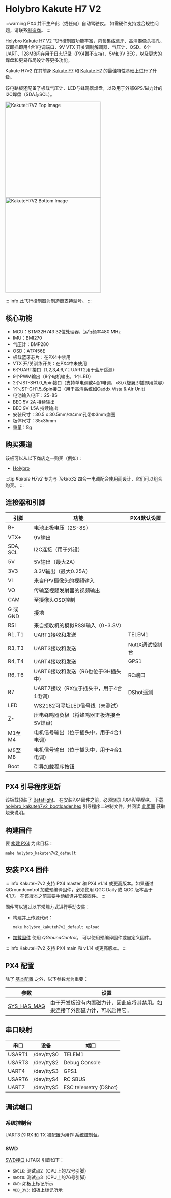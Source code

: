 

# Holybro Kakute H7 V2

:::warning
PX4 并不生产此（或任何）自动驾驶仪。
如需硬件支持或合规性问题，请联系[制造商](https://holybro.com/)。
:::

[Holybro Kakute H7 V2](https://holybro.com/collections/autopilot-flight-controllers/products/kakute-h7-v2) 飞行控制器功能丰富，包含集成蓝牙、高清摄像头插孔、双即插即用4合1电调端口、9V VTX 开关调制解调器、气压计、OSD、6个UART、128MB闪存用于日志记录（PX4暂不支持）、5V和9V BEC，以及更大的焊盘和更易布局设计等更多功能。

Kakute H7v2 在其前身 [Kakute F7](../flight_controller/kakutef7.md) 和 [Kakute H7](../flight_controller/kakuteh7.md) 的最佳特性基础上进行了升级。

该电路板还配备了板载气压计、LED与蜂鸣器焊盘，以及用于外部GPS/磁力计的I2C焊盘（SDA与SCL）。

<img src="../../assets/flight_controller/kakuteh7v2/kakuteh7v2_top.png" width="300px" title="KakuteH7V2 Top Image" /> <img src="../../assets/flight_controller/kakuteh7v2/kakuteh7v2_bottom.png" width="300px" title="KakuteH7V2 Bottom Image" />

::: info
此飞行控制器为[制造商支持](../flight_controller/autopilot_manufacturer_supported.md)型号。
:::

## 核心功能

- MCU：STM32H743 32位处理器，运行频率480 MHz
- IMU：BMI270
- 气压计：BMP280
- OSD：AT7456E
- 板载蓝牙芯片：在PX4中禁用
- VTX 开/关训练开关：在PX4中未使用
- 6个UART接口（1,2,3,4,6,7；UART2用于蓝牙遥测）
- 9个PWM输出（8个电机输出，1个LED）
- 2个JST-SH1.0_8pin接口（支持单电调或4合1电调，x8/八旋翼即插即用兼容）
- 1个JST-GH1.5_6pin接口（用于高清系统如Caddx Vista & Air Unit）
- 电池输入电压：2S-8S
- BEC 5V 2A 持续输出
- BEC 9V 1.5A 持续输出
- 安装尺寸：30.5 x 30.5mm/Φ4mm孔带Φ3mm垫圈
- 板体尺寸：35x35mm
- 重量：8g

## 购买渠道

该板可以从以下商店之一购买（例如）：

- [Holybro](https://holybro.com/products/kakute-h7-v2)

:::tip
_Kakute H7v2_ 专为与 _Tekko32_ 四合一电调配合使用而设计，它们可以组合购买。
:::

## 连接器和引脚

| 引脚      | 功能                                                          | PX4默认设置         |
| -------- | ----------------------------------------------------------------- | ------------------- |
| B+       | 电池正极电压（2S-8S）                                  |                     |
| VTX+     | 9V输出                                                         |                     |
| SDA, SCL | I2C连接（用于外设）                                  |                     |
| 5V       | 5V输出（最大2A）                                                |                     |
| 3V3      | 3.3V输出（最大0.25A）                                           |                     |
| VI       | 来自FPV摄像头的视频输入                                       |                     |
| VO       | 传输至视频发射器的视频输出                                 |                     |
| CAM      | 至摄像头OSD控制                                             |                     |
| G 或 GND | 接地                                                            |                     |
| RSI      | 来自接收机的模拟RSSI输入（0-3.3V）                          |                     |
| R1, T1   | UART1接收和发送                                                   | TELEM1              |
| R3, T3   | UART3接收和发送                                                   | NuttX调试控制台 |
| R4, T4   | UART4接收和发送                                                   | GPS1                |
| R6, T6   | UART6接收和发送（R6也位于GH插头中）                  | RC端口             |
| R7       | UART7接收（RX位于插头中，用于4合1电调）    | DShot遥测     |
| LED      | WS2182可寻址LED信号线（未测试）                   |                     |
| Z-       | 压电蜂鸣器负极（将蜂鸣器正极连接至5V焊盘） |                     |
| M1至M4 | 电机信号输出（位于插头中，用于4合1电调）     |                     |
| M5至M8 | 电机信号输出（位于插头中，用于4合1电调）     |                     |
| Boot     | 引导加载程序按钮                                                 |                     |

<a id="bootloader"></a>

## PX4 引导程序更新

该板载预装了 [Betaflight](https://github.com/betaflight/betaflight/wiki)。
在安装PX4固件之前，必须烧录 _PX4引导程序_。
下载 [holybro_kakuteh7v2_bootloader.hex](https://github.com/PX4/PX4-user_guide/raw/main/assets/flight_controller/kakuteh7v2/holybro_kakuteh7v2_bootloader.hex) 引导程序二进制文件，并阅读 [此页面](../advanced_config/bootloader_update_from_betaflight.md) 获取烧录说明。

## 构建固件

要 [构建 PX4](../dev_setup/building_px4.md) 为此目标：

```
make holybro_kakuteh7v2_default
```

## 安装 PX4 固件

::: info
KakuteH7v2 支持 PX4 master 和 PX4 v1.14 或更高版本。如果通过 QGroundcontrol 加载预编译固件，必须使用 QGC Daily 或 QGC 版本高于 4.1.7。
在该版本之前需要手动编译并安装固件。
:::

固件可以通过以下常规方式进行手动安装：

- 构建并上传源代码：

  ```
  make holybro_kakuteh7v2_default upload
  ```

- [加载固件](../config/firmware.md) 使用 _QGroundControl_。
  可以使用预编译固件或自定义固件。

::: info
KakuteH7v2 支持 PX4 main 和 v1.14 或更高版本。
:::

## PX4 配置

除了 [基本配置](../config/index.md) 之外，以下参数尤为重要：

| 参数                                                            | 设置                                                                                                                 |
| -------------------------------------------------------------------- | ----------------------------------------------------------------------------------------------------------------------- |
| [SYS_HAS_MAG](../advanced_config/parameter_reference.md#SYS_HAS_MAG) | 由于开发板没有内置磁力计，因此应将其禁用。如果连接了外部磁力计，可以启用它。 |

## 串口映射

| 串口   | 设备       | 端口                  |
| ------ | ---------- | --------------------- |
| USART1 | /dev/ttyS0 | TELEM1                |
| USART3 | /dev/ttyS2 | Debug Console         |
| UART4  | /dev/ttyS3 | GPS1                  |
| USART6 | /dev/ttyS4 | RC SBUS               |
| UART7  | /dev/ttyS5 | ESC telemetry (DShot) |

## 调试端口

### 系统控制台

UART3 的 RX 和 TX 被配置为用作 [系统控制台](../debug/system_console.md)。

### SWD

[SWD接口](../debug/swd_debug.md) (JTAG) 引脚如下：

- `SWCLK`: 测试点2（CPU上的72号引脚）
- `SWDIO`: 测试点3（CPU上的76号引脚）
- `GND`: 如板上标记所示
- `VDD_3V3`: 如板上标记所示